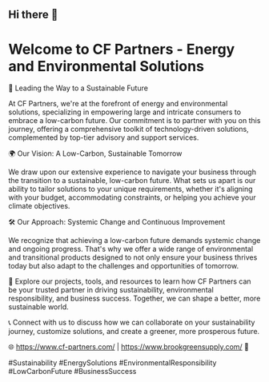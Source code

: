 ## Hi there 👋

# Welcome to CF Partners - Energy and Environmental Solutions

🌿 Leading the Way to a Sustainable Future

At CF Partners, we're at the forefront of energy and environmental solutions, specializing in empowering large and intricate consumers to embrace a low-carbon future. Our commitment is to partner with you on this journey, offering a comprehensive toolkit of technology-driven solutions, complemented by top-tier advisory and support services.

🌍 Our Vision: A Low-Carbon, Sustainable Tomorrow

We draw upon our extensive experience to navigate your business through the transition to a sustainable, low-carbon future. What sets us apart is our ability to tailor solutions to your unique requirements, whether it's aligning with your budget, accommodating constraints, or helping you achieve your climate objectives.

🛠️ Our Approach: Systemic Change and Continuous Improvement

We recognize that achieving a low-carbon future demands systemic change and ongoing progress. That's why we offer a wide range of environmental and transitional products designed to not only ensure your business thrives today but also adapt to the challenges and opportunities of tomorrow.

📜 Explore our projects, tools, and resources to learn how CF Partners can be your trusted partner in driving sustainability, environmental responsibility, and business success. Together, we can shape a better, more sustainable world.

📞 Connect with us to discuss how we can collaborate on your sustainability journey, customize solutions, and create a greener, more prosperous future.

🌐 https://www.cf-partners.com/ | https://www.brookgreensupply.com/ 🔌

#Sustainability #EnergySolutions #EnvironmentalResponsibility #LowCarbonFuture #BusinessSuccess

